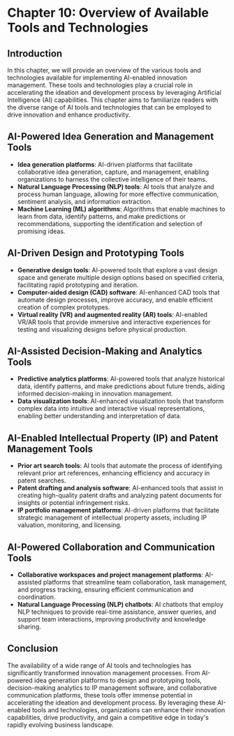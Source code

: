 Chapter 10: Overview of Available Tools and Technologies
========================================================

Introduction
------------

In this chapter, we will provide an overview of the various tools and technologies available for implementing AI-enabled innovation management. These tools and technologies play a crucial role in accelerating the ideation and development process by leveraging Artificial Intelligence (AI) capabilities. This chapter aims to familiarize readers with the diverse range of AI tools and technologies that can be employed to drive innovation and enhance productivity.

AI-Powered Idea Generation and Management Tools
-----------------------------------------------

* **Idea generation platforms**: AI-driven platforms that facilitate collaborative idea generation, capture, and management, enabling organizations to harness the collective intelligence of their teams.
* **Natural Language Processing (NLP) tools**: AI tools that analyze and process human language, allowing for more effective communication, sentiment analysis, and information extraction.
* **Machine Learning (ML) algorithms**: Algorithms that enable machines to learn from data, identify patterns, and make predictions or recommendations, supporting the identification and selection of promising ideas.

AI-Driven Design and Prototyping Tools
--------------------------------------

* **Generative design tools**: AI-powered tools that explore a vast design space and generate multiple design options based on specified criteria, facilitating rapid prototyping and iteration.
* **Computer-aided design (CAD) software**: AI-enhanced CAD tools that automate design processes, improve accuracy, and enable efficient creation of complex prototypes.
* **Virtual reality (VR) and augmented reality (AR) tools**: AI-enabled VR/AR tools that provide immersive and interactive experiences for testing and visualizing designs before physical production.

AI-Assisted Decision-Making and Analytics Tools
-----------------------------------------------

* **Predictive analytics platforms**: AI-powered tools that analyze historical data, identify patterns, and make predictions about future trends, aiding informed decision-making in innovation management.
* **Data visualization tools**: AI-enhanced visualization tools that transform complex data into intuitive and interactive visual representations, enabling better understanding and interpretation of data.

AI-Enabled Intellectual Property (IP) and Patent Management Tools
-----------------------------------------------------------------

* **Prior art search tools**: AI tools that automate the process of identifying relevant prior art references, enhancing efficiency and accuracy in patent searches.
* **Patent drafting and analysis software**: AI-enhanced tools that assist in creating high-quality patent drafts and analyzing patent documents for insights or potential infringement risks.
* **IP portfolio management platforms**: AI-driven platforms that facilitate strategic management of intellectual property assets, including IP valuation, monitoring, and licensing.

AI-Powered Collaboration and Communication Tools
------------------------------------------------

* **Collaborative workspaces and project management platforms**: AI-assisted platforms that streamline team collaboration, task management, and progress tracking, ensuring efficient communication and coordination.
* **Natural Language Processing (NLP) chatbots**: AI chatbots that employ NLP techniques to provide real-time assistance, answer queries, and support team interactions, improving productivity and knowledge sharing.

Conclusion
----------

The availability of a wide range of AI tools and technologies has significantly transformed innovation management processes. From AI-powered idea generation platforms to design and prototyping tools, decision-making analytics to IP management software, and collaborative communication platforms, these tools offer immense potential in accelerating the ideation and development process. By leveraging these AI-enabled tools and technologies, organizations can enhance their innovation capabilities, drive productivity, and gain a competitive edge in today's rapidly evolving business landscape.
